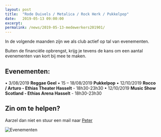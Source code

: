 ```yaml
---
layout: post
title:  "Rode Duivels / Metalica / Rock Herk / Pukkelpop"
date:   2019-05-13 09:00:00
excerpt: 
permalink: /news/2019-05-13-medewerkers201901/
---
```



In de volgende maanden zijn we als club actief op tal van evenementen.

Buiten de financiële opbrengst, krijg je tevens de kans om een aantal evenementen van kort bij mee te maken.

## Evenementen:

•	3/08/2019	**Reggae Geel** 
•	15 – 18/08/2019	**Pukkelpop**
•	12/10/2019 **Rocco / Arturo - Ethias Theater Hasselt** - 18h30-23h30
•	12/10/2019 **Music Show Scotland - Ethias Arena Hasselt** - 18h30-23h30

## Zin om te helpen?

Aarzel dan niet en stuur een mail naar [Peter](mailto://penningmeester@kbbczolder.be)

![Evenementen](/news/img/biertap.jpg)
